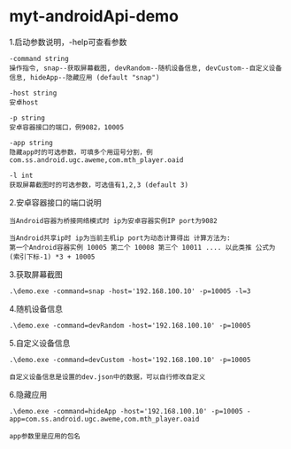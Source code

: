 # myt-androidApi-demo

1.启动参数说明，-help可查看参数

    -command string                                                                                                           
    操作指令, snap--获取屏幕截图, devRandom--随机设备信息, devCustom--自定义设备信息, hideApp--隐藏应用 (default "snap")

    -host string                                                                                                              
    安卓host 

    -p string
    安卓容器接口的端口，例9082，10005 

    -app string                                                                                                               
    隐藏app时的可选参数，可填多个用逗号分割，例com.ss.android.ugc.aweme,com.mth_player.oaid

    -l int
    获取屏幕截图时的可选参数，可选值有1,2,3 (default 3)

2.安卓容器接口的端口说明

    当Android容器为桥接网络模式时 ip为安卓容器实例IP port为9082

    当Android共享ip时 ip为当前主机ip port为动态计算得出 计算方法为: 
    第一个Android容器实例 10005 第二个 10008 第三个 10011 .... 以此类推 公式为 (索引下标-1) *3 + 10005

3.获取屏幕截图
    
    .\demo.exe -command=snap -host='192.168.100.10' -p=10005 -l=3

4.随机设备信息

    .\demo.exe -command=devRandom -host='192.168.100.10' -p=10005

5.自定义设备信息

    .\demo.exe -command=devCustom -host='192.168.100.10' -p=10005

    自定义设备信息是设置的dev.json中的数据，可以自行修改自定义

6.隐藏应用
    
    .\demo.exe -command=hideApp -host='192.168.100.10' -p=10005 -app=com.ss.android.ugc.aweme,com.mth_player.oaid

    app参数里是应用的包名


